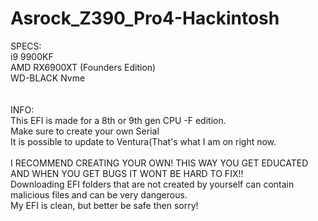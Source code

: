 # Asrock_Z390_Pro4-Hackintosh
SPECS:<br/>
i9 9900KF<br/>
AMD RX6900XT (Founders Edition)<br/>
WD-BLACK Nvme<br/>
<br/>
<br/>
INFO:<br/>
This EFI is made for a 8th or 9th gen CPU -F edition.<br/>
Make sure to create your own Serial<br/>
It is possible to update to Ventura(That's what I am on right now.<br/>
<br/>
I RECOMMEND CREATING YOUR OWN! THIS WAY YOU GET EDUCATED AND WHEN YOU GET BUGS IT WONT BE HARD TO FIX!!<br/>
Downloading EFI folders that are not created by yourself can contain malicious files and can be very dangerous.<br/>
My EFI is clean, but better be safe then sorry!<br/>
